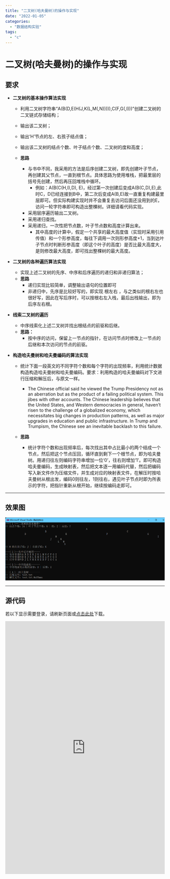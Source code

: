 ```yaml
---
title: "二叉树(哈夫曼树)的操作与实现"
date: "2022-01-05"
categories: 
  - "数据结构实验"
tags: 
  - "c"
---
```

# 二叉树(哈夫曼树)的操作与实现

## 要求

- **二叉树的基本操作算法实现**
    
    - 利用二叉树字符串“A(B(D,E(H(J,K(L,M(,N))))),C(F,G(,I)))”创建二叉树的二叉链式存储结构；
    - 输出该二叉树；
    - 输出‘H’节点的左、右孩子结点值；
    - 输出该二叉树的结点个数、叶子结点个数、二叉树的度和高度；
    
    - **思路**
        - 与书中不同，我采用的方法是后序创建二叉树，即先创建叶子节点，再创建其父节点，一直到根节点。具体思路为使用堆栈，把最里层的括号先创建，然后再压回堆栈中循环。
            - 例如：A(B(C(H,I),D), E)，经过第一次创建后变成A(B(C,D),E),此时C，D已经连接到B中，第二次后变成A(B,E)故一直重复构建最里层即可。但实际构建实现时并不会重复去访问后面还没用到的E，访问一轮字符串即可构造出整棵树。详细请看代码实现。
        - 采用层序遍历输出二叉树。
        - 采用递归查找。
        - 采用递归，一次性把节点数，叶子节点数和高度计算出来。
            - 其中高度的计算中，假定一个共享的最大高度值（实现时采用引用传值）和一个形参高度，每往下调用一次则形参高度+1，当到达叶子节点时判断形参高度（即这个叶子的高度）是否比最大高度大，是则修改最大高度，即可找出整棵树的最大高度。

- **二叉树的各种遍历算法实现**
    - 实现上述二叉树的先序、中序和后序遍历的递归和非递归算法；
    - **思路**
        - 递归实现比较简单，调整输出语句的位置即可
        - 非递归中，先序是比较好写的，即实现 根左右 ，与之类似的根右左也很好写，因此在写后序时，可以按根右左入栈，最后出栈输出，即为后序左右根。

- **线索二叉树的遍历**
    - 中序线索化上述二叉树并找出根结点的前驱和后继。
    - **思路：**
        - 按中序的访问，保留上一节点的指针，在访问节点时修改上一节点的后继和本次访问的节点的前驱。

- **构造哈夫曼树和哈夫曼编码的算法实现**
    
    - 统计下面一段英文的不同字符个数和每个字符的出现频率，利用统计数据构造构造哈夫曼树和哈夫曼编码。要求：利用构造的哈夫曼编码对下文进行压缩和解压后，与原文一样。
        - The Chinese official said he viewed the Trump Presidency not as an aberration but as the product of a failing political system. This jibes with other accounts. The Chinese leadership believes that the United States, and Western democracies in general, haven’t risen to the challenge of a globalized economy, which necessitates big changes in production patterns, as well as major upgrades in education and public infrastructure. In Trump and Trumpism, the Chinese see an inevitable backlash to this failure.
    
    - **思路**
        - 统计字符个数和出现频率后，每次找出其中占比最小的两个结成一个节点，然后把这个节点压回，循环直到剩下一个根节点，即为哈夫曼树。用递归往左则编码字符串增加一位‘0’，往右则增加‘1’。即可构造哈夫曼编码，生成映射表，然后把文本逐一用编码代替，然后把编码写入新文件作为压缩文件，并生成对应的映射表文件，在解压时按哈夫曼树从根出发，编码0则往左，1则往右，遇见叶子节点时即为所表示的字符，把指针重新从根开始，继续按编码走即可。

* * *

## 效果图

![](images/Snipaste_2022-01-06_00-33-51.png)

* * *

## 源代码

若以下显示需要登录，请刷新页面或[点击此处](https://cloud.coolight.cool/#fileView&path=http%3A%2F%2Fcloud.coolight.cool%2F%3Fexplorer%2Fshare%2Ffile%26hash%3D1da2Zmv9ZVhKXFmz05oa8_53W5RqRD4lmAvkO0ZjzwWB54_Sa40Ks9y-%26name%3D%2F%25E4%25BA%258C%25E5%258F%2589%25E6%25A0%2591%2528%25E5%2593%2588%25E5%25A4%25AB%25E6%259B%25BC%25E6%25A0%2591%2529%25E7%259A%2584%25E6%2593%258D%25E4%25BD%259C%25E4%25B8%258E%25E5%25AE%259E%25E7%258E%25B0.zip%26_etag%3Df36e6)下载。

<iframe width="100%" height="800px" class="embed-show" src="https://cloud.coolight.cool/#fileView&amp;path=http%3A%2F%2Fcloud.coolight.cool%2F%3Fexplorer%2Fshare%2Ffile%26hash%3D6a775Fi2i0N0DHw8aYCaLaJiVwhIFHGyxdyIfbNJVRu16KnYqS00imi6%26name%3D%2F%25E4%25BA%258C%25E5%258F%2589%25E6%25A0%2591%2528%25E5%2593%2588%25E5%25A4%25AB%25E6%259B%25BC%25E6%25A0%2591%2529%25E7%259A%2584%25E6%2593%258D%25E4%25BD%259C%25E4%25B8%258E%25E5%25AE%259E%25E7%258E%25B0.zip%26_etag%3Df36e6" allowtransparency="true" allowfullscreen="true" webkitallowfullscreen="true" mozallowfullscreen="true" frameborder="0" scrolling="no"></iframe>
